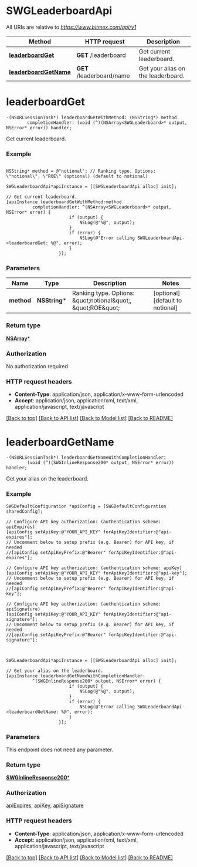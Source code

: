 # SWGLeaderboardApi

All URIs are relative to *https://www.bitmex.com/api/v1*

Method | HTTP request | Description
------------- | ------------- | -------------
[**leaderboardGet**](SWGLeaderboardApi.md#leaderboardget) | **GET** /leaderboard | Get current leaderboard.
[**leaderboardGetName**](SWGLeaderboardApi.md#leaderboardgetname) | **GET** /leaderboard/name | Get your alias on the leaderboard.


# **leaderboardGet**
```objc
-(NSURLSessionTask*) leaderboardGetWithMethod: (NSString*) method
        completionHandler: (void (^)(NSArray<SWGLeaderboard>* output, NSError* error)) handler;
```

Get current leaderboard.

### Example 
```objc

NSString* method = @"notional"; // Ranking type. Options: \"notional\", \"ROE\" (optional) (default to notional)

SWGLeaderboardApi*apiInstance = [[SWGLeaderboardApi alloc] init];

// Get current leaderboard.
[apiInstance leaderboardGetWithMethod:method
          completionHandler: ^(NSArray<SWGLeaderboard>* output, NSError* error) {
                        if (output) {
                            NSLog(@"%@", output);
                        }
                        if (error) {
                            NSLog(@"Error calling SWGLeaderboardApi->leaderboardGet: %@", error);
                        }
                    }];
```

### Parameters

Name | Type | Description  | Notes
------------- | ------------- | ------------- | -------------
 **method** | **NSString***| Ranking type. Options: \&quot;notional\&quot;, \&quot;ROE\&quot; | [optional] [default to notional]

### Return type

[**NSArray<SWGLeaderboard>***](SWGLeaderboard.md)

### Authorization

No authorization required

### HTTP request headers

 - **Content-Type**: application/json, application/x-www-form-urlencoded
 - **Accept**: application/json, application/xml, text/xml, application/javascript, text/javascript

[[Back to top]](#) [[Back to API list]](../README.md#documentation-for-api-endpoints) [[Back to Model list]](../README.md#documentation-for-models) [[Back to README]](../README.md)

# **leaderboardGetName**
```objc
-(NSURLSessionTask*) leaderboardGetNameWithCompletionHandler: 
        (void (^)(SWGInlineResponse200* output, NSError* error)) handler;
```

Get your alias on the leaderboard.

### Example 
```objc
SWGDefaultConfiguration *apiConfig = [SWGDefaultConfiguration sharedConfig];

// Configure API key authorization: (authentication scheme: apiExpires)
[apiConfig setApiKey:@"YOUR_API_KEY" forApiKeyIdentifier:@"api-expires"];
// Uncomment below to setup prefix (e.g. Bearer) for API key, if needed
//[apiConfig setApiKeyPrefix:@"Bearer" forApiKeyIdentifier:@"api-expires"];

// Configure API key authorization: (authentication scheme: apiKey)
[apiConfig setApiKey:@"YOUR_API_KEY" forApiKeyIdentifier:@"api-key"];
// Uncomment below to setup prefix (e.g. Bearer) for API key, if needed
//[apiConfig setApiKeyPrefix:@"Bearer" forApiKeyIdentifier:@"api-key"];

// Configure API key authorization: (authentication scheme: apiSignature)
[apiConfig setApiKey:@"YOUR_API_KEY" forApiKeyIdentifier:@"api-signature"];
// Uncomment below to setup prefix (e.g. Bearer) for API key, if needed
//[apiConfig setApiKeyPrefix:@"Bearer" forApiKeyIdentifier:@"api-signature"];



SWGLeaderboardApi*apiInstance = [[SWGLeaderboardApi alloc] init];

// Get your alias on the leaderboard.
[apiInstance leaderboardGetNameWithCompletionHandler: 
          ^(SWGInlineResponse200* output, NSError* error) {
                        if (output) {
                            NSLog(@"%@", output);
                        }
                        if (error) {
                            NSLog(@"Error calling SWGLeaderboardApi->leaderboardGetName: %@", error);
                        }
                    }];
```

### Parameters
This endpoint does not need any parameter.

### Return type

[**SWGInlineResponse200***](SWGInlineResponse200.md)

### Authorization

[apiExpires](../README.md#apiExpires), [apiKey](../README.md#apiKey), [apiSignature](../README.md#apiSignature)

### HTTP request headers

 - **Content-Type**: application/json, application/x-www-form-urlencoded
 - **Accept**: application/json, application/xml, text/xml, application/javascript, text/javascript

[[Back to top]](#) [[Back to API list]](../README.md#documentation-for-api-endpoints) [[Back to Model list]](../README.md#documentation-for-models) [[Back to README]](../README.md)

